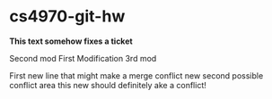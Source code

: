 # cs4970-git-hw

<strong> This text somehow fixes a ticket </strong>

Second mod
First Modification
3rd mod

First new  line that might make a merge conflict
new second possible conflict area
this new should definitely ake a conflict!
